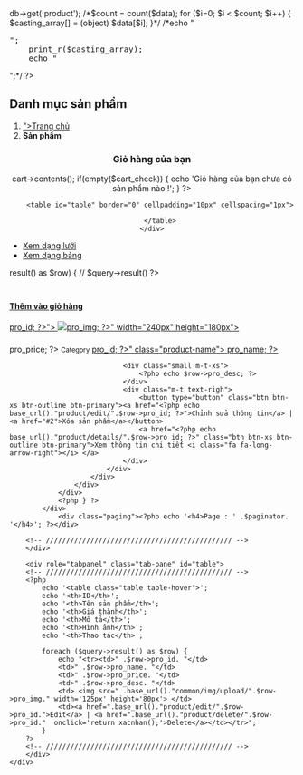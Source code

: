 <style type="text/css">
	.paging {
		text-align: center;
		margin: 0px 0px 10px 0px;
		font: 12px 'Tahoma';
		margin-top: 30px;
		padding-bottom: 50px;
		border-bottom: 1px solid #e2e2e2;
	}
	.paging a:hover{
		color: white;
		font: 12px 'Tahoma';
		text-shadow:0px 1px #388DBE;
		border-color:#3390CA;
		background:#58B0E7;
		background:-moz-linear-gradient(top, #B4F6FF 1px, #63D0FE 1px, #58B0E7);
		background:-webkit-gradient(linear, 0 0, 0 100%, color-stop(0.02, #B4F6FF), color-stop(0.02, #63D0FE), color-stop(1, #58B0E7));
		border-radius: 3px 3px 3px 3px;
		padding: 5px 10px;
	}
	.paging a {
		font: 12px 'Tahoma';
		color: #0A7EC5;
		border: solid 1px;
		border-color: #8DC5E6;
		background: #F8FCFF;
		border-radius: 3px 3px 3px 3px;
		padding: 5px 10px;
		margin: 0px 5px;
	}
	.paging strong {
		color: white;
		font: 12px 'Tahoma';
		text-shadow:0px 1px #388DBE;
		border-color:#3390CA;
		background:#58B0E7;
		background:-moz-linear-gradient(top, #B4F6FF 1px, #63D0FE 1px, #58B0E7);
		background:-webkit-gradient(linear, 0 0, 0 100%, color-stop(0.02, #B4F6FF), color-stop(0.02, #63D0FE), color-stop(1, #58B0E7));
		border-radius: 3px 3px 3px 3px;
		padding: 6px 12px;
	}
</style>

<?php
	$query = $this->db->get('product');

	/*$count = count($data);
	for ($i=0; $i < $count; $i++) {
		$casting_array[] = (object) $data[$i];
	}*/

	/*echo "<pre>";
	print_r($casting_array);
	echo "</pre>";*/
?>
<div class="row wrapper border-bottom white-bg page-heading">
	<div class="col-lg-10">
		<h2>Danh mục sản phẩm</h2>
		<ol class="breadcrumb">
			<li>
				<a href="<?php echo base_url()."" ?>">Trang chủ</a>
			</li>
			<li class="active">
				<strong>Sản phẩm</strong>
			</li>
	</div>
</div>

<section id="cart">
	<div id="heading">
		<h3 style="text-align: center;">Giỏ hàng của bạn</h3>
	</div>
	<div id="text" style="text-align: center;">
		<?php
		$cart_check = $this->cart->contents();
		if(empty($cart_check)) {
			echo 'Giỏ hàng của bạn chưa có sản phẩm nào !';
		}
		?>

		<table id="table" border="0" cellpadding="10px" cellspacing="1px">

		</table>
	</div>

</section>

<div role="tabpanel">
	<!-- Nav tabs -->
	<ul class="nav nav-tabs" role="tablist">
		<li role="presentation" class="active">
		<a href="#grid" aria-controls="grid" role="tab" data-toggle="tab">Xem dạng lưới</a>
		</li>
		<li role="presentation">
			<a href="#table" aria-controls="table" role="tab" data-toggle="tab">Xem dạng bảng</a>
		</li>
	</ul>
	<!-- Tab panes -->
	<div class="tab-content">
		<div role="tabpanel" class="tab-pane active" id="grid">
		<!-- ////////////////////////////////////////////// -->
		<div class="row">
			<?php
			foreach ($post->result() as $row) { // $query->result()
				?>
				<div class="col-md-3">
					<div class="ibox">
						<div class="ibox-content product-box">
							<div class="product-imitation" style="padding: 22px 0;">
							<a href="<?php ?>" class="btn btn-xs btn-outline btn-primary"><h4>Thêm vào giỏ hàng</h4></a>
								<a href="<?php echo base_url()."product/details/".$row->pro_id; ?>">
									<img src="<?php echo base_url()."common/img/upload/".$row->pro_img; ?>" width="240px" height="180px">
								</a>
							</div>
							<div class="product-desc">
								<span class="product-price">
									<?php echo $row->pro_price; ?>
								</span>
								<small class="text-muted">Category</small>
								<a href="<?php echo base_url()."product/details/".$row->pro_id; ?>" class="product-name"> <?php echo $row->pro_name; ?> </a>

								<div class="small m-t-xs">
									<?php echo $row->pro_desc; ?>
								</div>
								<div class="m-t text-righ">
									<button type="button" class="btn btn-xs btn-outline btn-primary"><a href="<?php echo base_url()."product/edit/".$row->pro_id; ?>">Chỉnh sửa thông tin</a> | <a href="#2">Xóa sản phẩm</a></button>
									<a href="<?php echo base_url()."product/details/".$row->pro_id; ?>" class="btn btn-xs btn-outline btn-primary">Xem thông tin chi tiết <i class="fa fa-long-arrow-right"></i> </a>
								</div>
							</div>
						</div>
					</div>
				</div>
				<?php } ?>
			</div>
				<div class="paging"><?php echo '<h4>Page : ' .$paginator. '</h4>'; ?></div>

		<!-- ////////////////////////////////////////////// -->
		</div>

		<div role="tabpanel" class="tab-pane" id="table">
		<!-- ////////////////////////////////////////////// -->
		<?php
			echo '<table class="table table-hover">';
			echo '<th>ID</th>';
			echo '<th>Tên sản phẩm</th>';
			echo '<th>Giá thành</th>';
			echo '<th>Mô tả</th>';
			echo '<th>Hình ảnh</th>';
			echo '<th>Thao tác</th>';

			foreach ($query->result() as $row) {
				echo "<tr><td>" .$row->pro_id. "</td>
				<td>" .$row->pro_name. "</td>
				<td>" .$row->pro_price. "</td>
				<td>" .$row->pro_desc. "</td>
				<td> <img src=" .base_url()."common/img/upload/".$row->pro_img." width='125px' height='80px'> </td>
				<td><a href=".base_url()."product/edit/".$row->pro_id.">Edit</a> | <a href=".base_url()."product/delete/".$row->pro_id."  onclick='return xacnhan();'>Delete</a></td></tr>";
			}
		?>
		<!-- ////////////////////////////////////////////// -->
		</div>
	</div>
</div>


